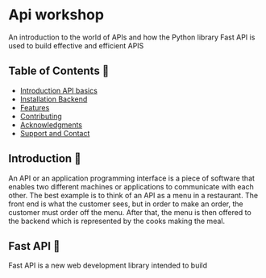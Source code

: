 # Api workshop
An introduction to the world of APIs and how the Python library Fast API is used to build effective and efficient APIS
## Table of Contents 🤖
- [Introduction API basics](#Introduction)
- [Installation Backend](#usage)
- [Features](#features)
- [Contributing](#contributing)
- [Acknowledgments](#Acknowledgments)
- [Support and Contact](#support-and-contact)

## Introduction 🫡
An API or an application programming interface is a piece of software that enables two different machines or applications to communicate with each other. The best example is to think of an API as a menu in a restaurant. The front end is what the customer sees, but in order to make an order, the customer must order off the menu. After that, the menu is then offered to the backend which is represented by the cooks making the meal.

## Fast API 🫡
 Fast API is a new web development library intended to build 
